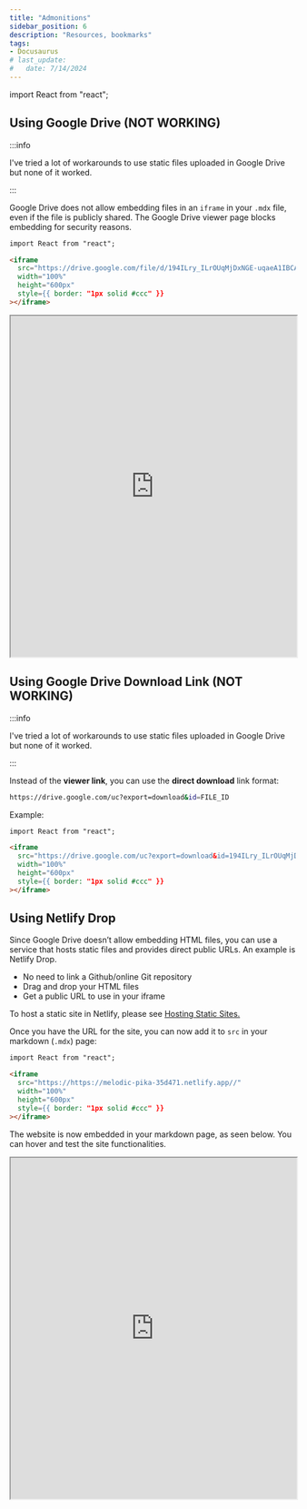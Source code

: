 ```yaml
---
title: "Admonitions"
sidebar_position: 6
description: "Resources, bookmarks"
tags: 
- Docusaurus
# last_update:
#   date: 7/14/2024
---
```


import React from "react";


## Using Google Drive (NOT WORKING)

:::info 

I've tried a lot of workarounds to use static files uploaded in Google Drive but none of it worked.

:::

Google Drive does not allow embedding files in an `iframe` in your `.mdx` file, even if the file is publicly shared. The Google Drive viewer page blocks embedding for security reasons.

```html
import React from "react";

<iframe
  src="https://drive.google.com/file/d/194ILry_ILrOUqMjDxNGE-uqaeA1IBCAA/view"
  width="100%" 
  height="600px" 
  style={{ border: "1px solid #ccc" }}
></iframe>
```

<iframe
  src="https://drive.google.com/file/d/194ILry_ILrOUqMjDxNGE-uqaeA1IBCAA/view"
  width="100%"
  height="600px"
  style={{ border: "1px solid #ccc" }}
></iframe>


## Using Google Drive Download Link (NOT WORKING)

:::info 

I've tried a lot of workarounds to use static files uploaded in Google Drive but none of it worked.

:::


Instead of the **viewer link**, you can use the **direct download** link format:

```bash
https://drive.google.com/uc?export=download&id=FILE_ID
```

Example:

```html
import React from "react";

<iframe
  src="https://drive.google.com/uc?export=download&id=194ILry_ILrOUqMjDxNGE-uqaeA1IBCAA"
  width="100%" 
  height="600px" 
  style={{ border: "1px solid #ccc" }}
></iframe>
```

## Using Netlify Drop 

Since Google Drive doesn’t allow embedding HTML files, you can use a service that hosts static files and provides direct public URLs. An example is Netlify Drop.

- No need to link a Github/online Git repository 
- Drag and drop your HTML files
- Get a public URL to use in your iframe

To host a static site in Netlify, please see [Hosting Static Sites.](/docs/001-Personal-Notes/003-Developer-Notes/050-Hosting-Static-Sites.md)

Once you have the URL for the site, you can now add it to `src` in your markdown (`.mdx`) page:

```html
import React from "react";

<iframe
  src="https://https://melodic-pika-35d471.netlify.app//"
  width="100%"
  height="600px"
  style={{ border: "1px solid #ccc" }}
></iframe>
```

The website is now embedded in your markdown page, as seen below. You can hover and test the site functionalities.


<iframe
  src="https://https://melodic-pika-35d471.netlify.app//"
  width="100%"
  height="600px"
  style={{ border: "1px solid #ccc" }}
></iframe>

